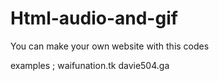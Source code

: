 # Html-audio-and-gif
You can make your own website with this codes

examples ;
waifunation.tk
davie504.ga
